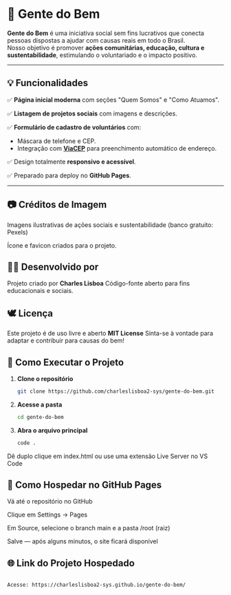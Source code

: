 # 🤝 Gente do Bem

**Gente do Bem** é uma iniciativa social sem fins lucrativos que conecta pessoas dispostas a ajudar com causas reais em todo o Brasil.  
Nosso objetivo é promover **ações comunitárias, educação, cultura e sustentabilidade**, estimulando o voluntariado e o impacto positivo.

---

## 💡 Funcionalidades

✅ **Página inicial moderna** com seções "Quem Somos" e "Como Atuamos".

✅ **Listagem de projetos sociais** com imagens e descrições.

✅ **Formulário de cadastro de voluntários** com:
   - Máscara de telefone e CEP.
   - Integração com **[ViaCEP](https://viacep.com.br/)** para preenchimento automático de endereço.

✅ Design totalmente **responsivo e acessível**.

✅ Preparado para deploy no **GitHub Pages**.

---

## 📷 Créditos de Imagem

Imagens ilustrativas de ações sociais e sustentabilidade (banco gratuito: Pexels)

Ícone e favicon criados para o projeto.

## 🧑‍💻 Desenvolvido por

Projeto criado por **Charles Lisboa**
Código-fonte aberto para fins educacionais e sociais.

## 🕊️ Licença

Este projeto é de uso livre e aberto **MIT License**
Sinta-se à vontade para adaptar e contribuir para causas do bem!

## 🚀 Como Executar o Projeto

1. **Clone o repositório**
   ```bash
   git clone https://github.com/charleslisboa2-sys/gente-do-bem.git

2. **Acesse a pasta**
   ```bash
   cd gente-do-bem

3. **Abra o arquivo principal**
   ```bash
   code .

Dê duplo clique em index.html ou use uma extensão Live Server no VS Code

## 🌱 Como Hospedar no GitHub Pages

Vá até o repositório no GitHub

Clique em Settings → Pages

Em Source, selecione o branch main e a pasta /root (raiz)

Salve — após alguns minutos, o site ficará disponível

## 🌐 Link do Projeto Hospedado
```bash

Acesse: https://charleslisboa2-sys.github.io/gente-do-bem/